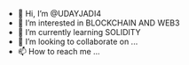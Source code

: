 - 👋 Hi, I’m @UDAYJADI4
- 👀 I’m interested in BLOCKCHAIN AND WEB3 
- 🌱 I’m currently learning SOLIDITY
- 💞️ I’m looking to collaborate on ...
- 📫 How to reach me ...

<!---
UDAYJADI4/UDAYJADI4 is a ✨ special ✨ repository because its `README.md` (this file) appears on your GitHub profile.
You can click the Preview link to take a look at your changes.
--->
